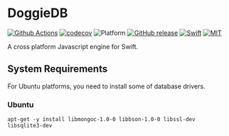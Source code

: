 # DoggieDB

[![Github Actions](https://github.com/SusanDoggie/DoggieDB/workflows/Builder/badge.svg)](https://github.com/SusanDoggie/DoggieDB/actions)
[![codecov](https://codecov.io/gh/SusanDoggie/DoggieDB/branch/main/graph/badge.svg)](https://codecov.io/gh/SusanDoggie/DoggieDB)
![Platform](https://img.shields.io/badge/platform-macOS%20%7C%20Ubuntu-lightgrey.svg?style=flat)
[![GitHub release](https://img.shields.io/github/release/SusanDoggie/DoggieDB.svg)](https://github.com/SusanDoggie/DoggieDB/releases)
[![Swift](https://img.shields.io/badge/swift-5.3-orange.svg?style=flat)](https://swift.org)
[![MIT](https://img.shields.io/badge/license-MIT-blue.svg?style=flat)](LICENSE)

A cross platform Javascript engine for Swift.

## System Requirements

For Ubuntu platforms, you need to install some of database drivers.

### Ubuntu

    apt-get -y install libmongoc-1.0-0 libbson-1.0-0 libssl-dev libsqlite3-dev
